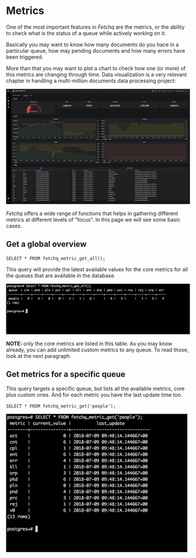 # Metrics

One of the most important features in _Fetchq_ are the metrics, or the ability to
check what is the status of a queue while actively working on it.

Basically you may want to know how many documents do you hace in a particular
queue, how may pending documents and how many errors have been triggered.

More than that you may want to plot a chart to check how one (or more) of this
metrics are changing through time. Data visualization is a very relevant chapter
in handling a multi-million documents data processing project:

![grafana-dashboard](07-grafana-dashboard.png)

_Fetchq_ offers a wide range of functions that helps in gathering different metrics
at different levels of "focus". In this page we will see some basic cases.

## Get a global overview

```
SELECT * FROM fetchq_metric_get_all();
```

This query will provide the latest available values for the core metrics for all the
queues that are available in the database.

![fetchq-metric-get-all](07-fetchq-metric-get-all.png)

**NOTE:** only the core metrics are listed in this table. As you may know already, you can
add unlimited custom metrics to any queue. To read those, look at the next paragraph.

## Get metrics for a specific queue

This query targets a specific queue, but lists all the available metrics, core plus custom ones. And for each metric you have the last update time too.

```
SELECT * FROM fetchq_metric_get('people');
```

![fetchq-metric-get](07-fetchq-metric-get.png)

